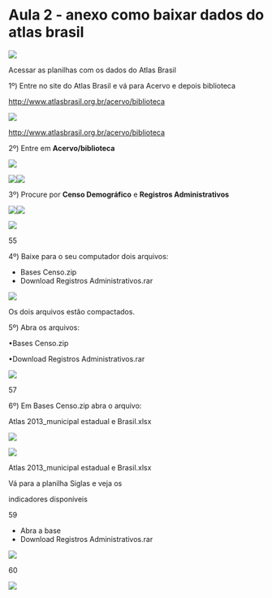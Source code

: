 # Aula 2 - anexo como baixar dados do atlas brasil

![](../.gitbook/assets/2.png)

Acessar as planilhas com os dados do Atlas Brasil



1º) Entre no site do Atlas Brasil e vá para Acervo e depois biblioteca

http://www.atlasbrasil.org.br/acervo/biblioteca

![](<../.gitbook/assets/3 (1).jpeg>)



http://www.atlasbrasil.org.br/acervo/biblioteca



2º) Entre em **Acervo/biblioteca**

![](../.gitbook/assets/4.png)

![](../.gitbook/assets/6.jpeg)![](<../.gitbook/assets/7 (1).png>)



3º) Procure por **Censo Demográfico** e **Registros Administrativos**

![](../.gitbook/assets/8.jpeg)![](<../.gitbook/assets/9 (1).png>)





![](<../.gitbook/assets/10 (1).png>)

55

4º) Baixe para o seu computador dois arquivos:

* Bases Censo.zip
* Download Registros Administrativos.rar

![](<../.gitbook/assets/11 (1).png>)



Os dois arquivos estão compactados.



5º) Abra os arquivos:

•Bases Censo.zip

•Download Registros Administrativos.rar

![](<../.gitbook/assets/12 (1).png>)

57

6º) Em Bases Censo.zip abra o arquivo:

Atlas 2013\_municipal estadual e Brasil.xlsx

![](<../.gitbook/assets/13 (1).png>)



![](<../.gitbook/assets/14 (1).png>)

Atlas 2013\_municipal estadual e Brasil.xlsx

Vá para a planilha Siglas e veja os

indicadores disponíveis

59

* Abra a base
* Download Registros Administrativos.rar

![](<../.gitbook/assets/15 (1).png>)

60

![](../.gitbook/assets/16.jpeg)

